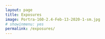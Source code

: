 ```yaml
---
layout: page
title: Exposures
image: Portra-160-2.4-Feb-13-2020-1-sm.jpg
# showinmenu: yes
permalink: /exposures/
---
```


